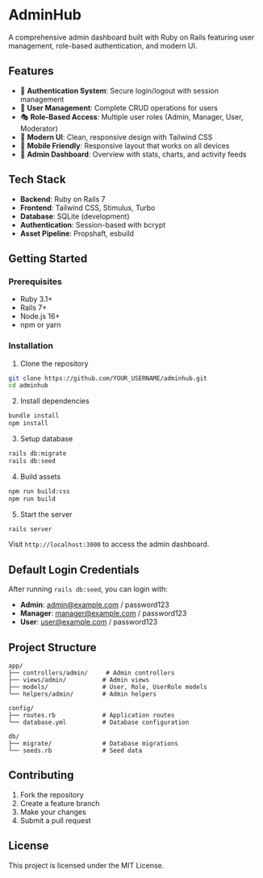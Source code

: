 # AdminHub

A comprehensive admin dashboard built with Ruby on Rails featuring user management, role-based authentication, and modern UI.

## Features

- 🔐 **Authentication System**: Secure login/logout with session management
- 👥 **User Management**: Complete CRUD operations for users
- 🎭 **Role-Based Access**: Multiple user roles (Admin, Manager, User, Moderator)
- 🎨 **Modern UI**: Clean, responsive design with Tailwind CSS
- 📱 **Mobile Friendly**: Responsive layout that works on all devices
- 🔧 **Admin Dashboard**: Overview with stats, charts, and activity feeds

## Tech Stack

- **Backend**: Ruby on Rails 7
- **Frontend**: Tailwind CSS, Stimulus, Turbo
- **Database**: SQLite (development)
- **Authentication**: Session-based with bcrypt
- **Asset Pipeline**: Propshaft, esbuild

## Getting Started

### Prerequisites
- Ruby 3.1+
- Rails 7+
- Node.js 16+
- npm or yarn

### Installation

1. Clone the repository
```bash
git clone https://github.com/YOUR_USERNAME/adminhub.git
cd adminhub
```

2. Install dependencies
```bash
bundle install
npm install
```

3. Setup database
```bash
rails db:migrate
rails db:seed
```

4. Build assets
```bash
npm run build:css
npm run build
```

5. Start the server
```bash
rails server
```

Visit `http://localhost:3000` to access the admin dashboard.

## Default Login Credentials

After running `rails db:seed`, you can login with:

- **Admin**: admin@example.com / password123
- **Manager**: manager@example.com / password123
- **User**: user@example.com / password123

## Project Structure

```
app/
├── controllers/admin/     # Admin controllers
├── views/admin/          # Admin views
├── models/               # User, Role, UserRole models
└── helpers/admin/        # Admin helpers

config/
├── routes.rb             # Application routes
└── database.yml          # Database configuration

db/
├── migrate/              # Database migrations
└── seeds.rb              # Seed data
```

## Contributing

1. Fork the repository
2. Create a feature branch
3. Make your changes
4. Submit a pull request

## License

This project is licensed under the MIT License.